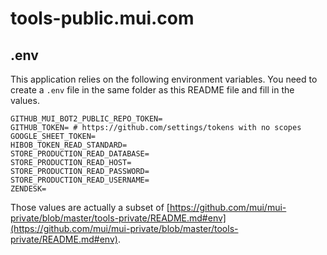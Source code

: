 # tools-public.mui.com

## .env

This application relies on the following environment variables.
You need to create a `.env` file in the same folder as this README file and fill in the values.

```shell
GITHUB_MUI_BOT2_PUBLIC_REPO_TOKEN=
GITHUB_TOKEN= # https://github.com/settings/tokens with no scopes
GOOGLE_SHEET_TOKEN=
HIBOB_TOKEN_READ_STANDARD=
STORE_PRODUCTION_READ_DATABASE=
STORE_PRODUCTION_READ_HOST=
STORE_PRODUCTION_READ_PASSWORD=
STORE_PRODUCTION_READ_USERNAME=
ZENDESK=
```

Those values are actually a subset of [https://github.com/mui/mui-private/blob/master/tools-private/README.md#env](https://github.com/mui/mui-private/blob/master/tools-private/README.md#env).
